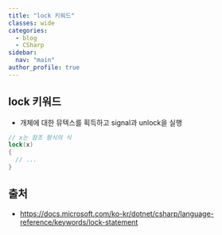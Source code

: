 ```yaml
---
title: "lock 키워드"
classes: wide
categories: 
  - blog
  - CSharp
sidebar:
  nav: "main"
author_profile: true
---
```

   
## lock 키워드
* 개체에 대한 뮤텍스를 획득하고 signal과 unlock을 실행

```csharp
// x는 참조 형식의 식
lock(x)
{
  // ...
}
```

## 출처
* <https://docs.microsoft.com/ko-kr/dotnet/csharp/language-reference/keywords/lock-statement>